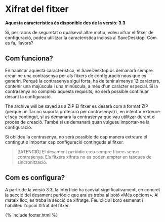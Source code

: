 # Xifrat del fitxer
**Aquesta característica és disponible des de la versió: 3.3**

Si, per raons de seguretat o qualsevol altre motiu, voleu xifrar el fitxer de configuració, podeu utilitzar la característica inclosa al SaveDesktop. Com es fa, llavors?

## Com funciona?
En habilitar aquesta característica, el SaveDesktop us demanarà sempre crear-ne una contrasenya per als fitxers de configuració nous que es generin. Perquè la contrasenya sigui forta, ha de tenir almenys 12 caràcters, contenir una majúscula i una minúscula, a més d'un caràcter especial. Si la contrasenya no compleix aquests requisits, no serà possible continuar desant la configuració.

The archive will be saved as a ZIP El fitxer es desarà com a format ZIP (perquè un Tar no suporta protecció per contrasenya) i, en intentar extreure el seu contingut, si us demanarà la contrasenya que vau utilitzar durant el procés de creació. També si us demanarà quan vulgueu importar-ne la configuració.

Si oblideu la contrasenya, no serà possible de cap manera extreure el contingut o importar cap configuració continguda al fitxer.

> [!ATENCIÓ]
> El desament periòdic crea sempre fitxers sense contrasenya. Els fitxers xifrats no es poden emprar en tasques de sincronització.

## Com es configura?
A partir de la versió 3.3, la interfície ha canviat significativament, en concret la secció del desament periòdic que ara es troba al botó «Més opcions». Al mateix lloc, es troba la secció de xifratge. Feu clic al botó esmenat i habiliteu l'opció Xifrat del fitxer.



{% include footer.html %}
